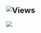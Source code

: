 ![Views](https://hits.seeyoufarm.com/api/count/incr/badge.svg?url=https%3A%2F%2Fgithub.com%2Fjdinovo&count_bg=%2399CC33&title_bg=%2334393F&icon=github.svg&icon_color=%23E7E7E7&title=Views)
---
![](https://readme-stats-1337.vercel.app/api?username=jdinovo&count_private=true&show_icons=true&hide_border=true&title_color=99cc33&icon_color=99cc33&rank_icon=github&include_all_commits=true&hide=contribs,prs&theme=transparent)
